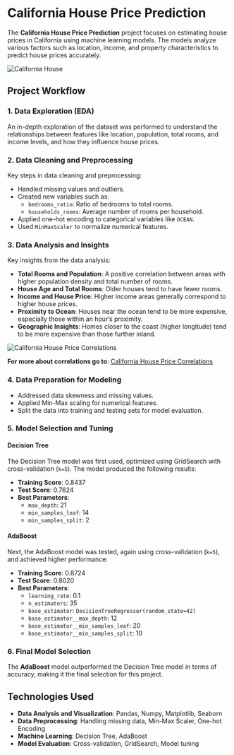 # California House Price Prediction

The **California House Price Prediction** project focuses on estimating house prices in California using machine learning models. The models analyze various factors such as location, income, and property characteristics to predict house prices accurately.

![California House](https://github.com/user-attachments/assets/2ae1eb50-afc0-432e-b0ab-505c3aef5a67)

## Project Workflow

### 1. Data Exploration (EDA)
An in-depth exploration of the dataset was performed to understand the relationships between features like location, population, total rooms, and income levels, and how they influence house prices.

### 2. Data Cleaning and Preprocessing
Key steps in data cleaning and preprocessing:
- Handled missing values and outliers.
- Created new variables such as:
  - `bedrooms_ratio`: Ratio of bedrooms to total rooms.
  - `households_rooms`: Average number of rooms per household.
- Applied one-hot encoding to categorical variables like `OCEAN`.
- Used `MinMaxScaler` to normalize numerical features.

### 3. Data Analysis and Insights
Key insights from the data analysis:
- **Total Rooms and Population**: A positive correlation between areas with higher population density and total number of rooms.
- **House Age and Total Rooms**: Older houses tend to have fewer rooms.
- **Income and House Price**: Higher income areas generally correspond to higher house prices.
- **Proximity to Ocean**: Houses near the ocean tend to be more expensive, especially those within an hour’s proximity.
- **Geographic Insights**: Homes closer to the coast (higher longitude) tend to be more expensive than those further inland.

![California House Price Correlations](https://github.com/user-attachments/assets/828c79ab-608f-4602-a6cc-9b217008cce5)

**For more about correlations go to**: [California House Price Correlations](https://app.milanote.com/1SH6aN1JBYxAcm?p=ec7fAn22fDg)

### 4. Data Preparation for Modeling
- Addressed data skewness and missing values.
- Applied Min-Max scaling for numerical features.
- Split the data into training and testing sets for model evaluation.

### 5. Model Selection and Tuning

#### Decision Tree
The Decision Tree model was first used, optimized using GridSearch with cross-validation (`k=5`). The model produced the following results:
- **Training Score**: 0.8437
- **Test Score**: 0.7624
- **Best Parameters**: 
  - `max_depth`: 21
  - `min_samples_leaf`: 14
  - `min_samples_split`: 2

#### AdaBoost
Next, the AdaBoost model was tested, again using cross-validation (`k=5`), and achieved higher performance:
- **Training Score**: 0.8724
- **Test Score**: 0.8020
- **Best Parameters**:
  - `learning_rate`: 0.1
  - `n_estimators`: 35
  - `base_estimator`: `DecisionTreeRegressor(random_state=42)`
  - `base_estimator__max_depth`: 12
  - `base_estimator__min_samples_leaf`: 20
  - `base_estimator__min_samples_split`: 10

### 6. Final Model Selection
The **AdaBoost** model outperformed the Decision Tree model in terms of accuracy, making it the final selection for this project.

## Technologies Used
- **Data Analysis and Visualization**: Pandas, Numpy, Matplotlib, Seaborn
- **Data Preprocessing**: Handling missing data, Min-Max Scaler, One-hot Encoding
- **Machine Learning**: Decision Tree, AdaBoost
- **Model Evaluation**: Cross-validation, GridSearch, Model tuning
